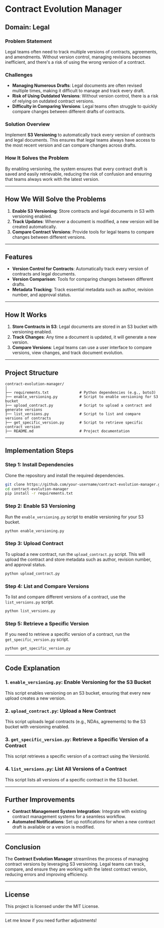 # **Contract Evolution Manager**

## **Domain**: Legal

### **Problem Statement**
Legal teams often need to track multiple versions of contracts, agreements, and amendments. Without version control, managing revisions becomes inefficient, and there's a risk of using the wrong version of a contract.

### **Challenges**
- **Managing Numerous Drafts**: Legal documents are often revised multiple times, making it difficult to manage and track every draft.
- **Risk of Using Outdated Versions**: Without version control, there is a risk of relying on outdated contract versions.
- **Difficulty in Comparing Versions**: Legal teams often struggle to quickly compare changes between different drafts of contracts.

### **Solution Overview**
Implement **S3 Versioning** to automatically track every version of contracts and legal documents. This ensures that legal teams always have access to the most recent version and can compare changes across drafts.

### **How It Solves the Problem**
By enabling versioning, the system ensures that every contract draft is saved and easily retrievable, reducing the risk of confusion and ensuring that teams always work with the latest version.

---

## **How We Will Solve the Problems**

1. **Enable S3 Versioning**: Store contracts and legal documents in S3 with versioning enabled.
2. **Track Updates**: Whenever a document is modified, a new version will be created automatically.
3. **Compare Contract Versions**: Provide tools for legal teams to compare changes between different versions.

---

## **Features**
- **Version Control for Contracts**: Automatically track every version of contracts and legal documents.
- **Version Comparison**: Tools for comparing changes between different drafts.
- **Metadata Tracking**: Track essential metadata such as author, revision number, and approval status.

---

## **How It Works**
1. **Store Contracts in S3**: Legal documents are stored in an S3 bucket with versioning enabled.
2. **Track Changes**: Any time a document is updated, it will generate a new version.
3. **Compare Versions**: Legal teams can use a user interface to compare versions, view changes, and track document evolution.

---

## **Project Structure**

```plaintext
contract-evolution-manager/
│
├── requirements.txt              # Python dependencies (e.g., boto3)
├── enable_versioning.py          # Script to enable versioning for S3 bucket
├── upload_contract.py            # Script to upload a contract and generate versions
├── list_versions.py              # Script to list and compare versions of contracts
├── get_specific_version.py       # Script to retrieve specific contract version
├── README.md                     # Project documentation
```

---

## **Implementation Steps**

### **Step 1: Install Dependencies**

Clone the repository and install the required dependencies.

```bash
git clone https://github.com/your-username/contract-evolution-manager.git
cd contract-evolution-manager
pip install -r requirements.txt
```

### **Step 2: Enable S3 Versioning**

Run the `enable_versioning.py` script to enable versioning for your S3 bucket.

```bash
python enable_versioning.py
```

### **Step 3: Upload Contract**

To upload a new contract, run the `upload_contract.py` script. This will upload the contract and store metadata such as author, revision number, and approval status.

```bash
python upload_contract.py
```

### **Step 4: List and Compare Versions**

To list and compare different versions of a contract, use the `list_versions.py` script.

```bash
python list_versions.py
```

### **Step 5: Retrieve a Specific Version**

If you need to retrieve a specific version of a contract, run the `get_specific_version.py` script.

```bash
python get_specific_version.py
```

---

## **Code Explanation**

### **1. `enable_versioning.py`**: Enable Versioning for the S3 Bucket

This script enables versioning on an S3 bucket, ensuring that every new upload creates a new version.


### **2. `upload_contract.py`**: Upload a New Contract

This script uploads legal contracts (e.g., NDAs, agreements) to the S3 bucket with versioning enabled.



### **3. `get_specific_version.py`**: Retrieve a Specific Version of a Contract

This script retrieves a specific version of a contract using the VersionId.



### **4. `list_versions.py`**: List All Versions of a Contract

This script lists all versions of a specific contract in the S3 bucket.


---

## **Further Improvements**
- **Contract Management System Integration**: Integrate with existing contract management systems for a seamless workflow.
- **Automated Notifications**: Set up notifications for when a new contract draft is available or a version is modified.

---

## **Conclusion**
The **Contract Evolution Manager** streamlines the process of managing contract versions by leveraging S3 versioning. Legal teams can track, compare, and ensure they are working with the latest contract version, reducing errors and improving efficiency.

---

## **License**
This project is licensed under the MIT License.

---


Let me know if you need further adjustments!
